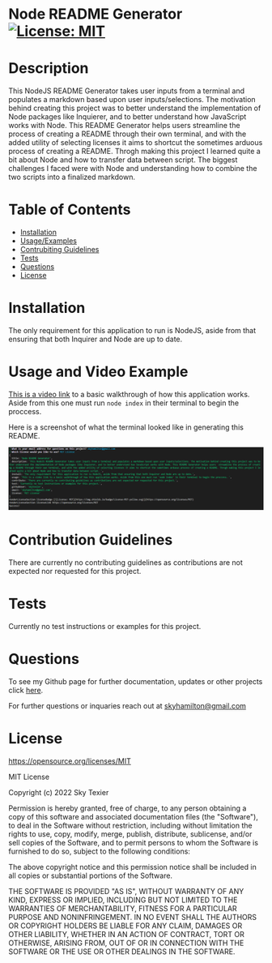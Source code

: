 # Node README Generator [![License: MIT](https://img.shields.io/badge/License-MIT-yellow.svg)](https://opensource.org/licenses/MIT)
          
# Description
  
This NodeJS README Generator takes user inputs from a terminal and populates a markdown based upon user inputs/selections. The motivation behind creating this project was to better understand the implementation of Node packages like Inquierer, and to better understand how JavaScript works with Node. This README Generator helps users streamline the process of creating a README through their own terminal, and with the added utility of selecting licenses it aims to shortcut the sometimes arduous process of creating a README. Throgh making this project I learned quite a bit about Node and how to transfer data between script. The biggest challenges I faced were with Node and understanding how to combine the two scripts into a finalized markdown. 
  
# Table of Contents
- [Installation](#installation)
- [Usage/Examples](#usage-and-video-example)
- [Contrubiting Guidelines](#contribution-guidelines)
- [Tests](#tests)
- [Questions](#questions)
- [License](#license)

# Installation
  
The only requirement for this application to run is NodeJS, aside from that ensuring that both Inquirer and Node are up to date.
  
# Usage and Video Example
  
[This is a video link](https://drive.google.com/file/d/1lR3U2a_Tx7InEp64oWyv1Cja1pxxRUW-/view?usp=sharing) to a basic walkthrough of how this application works. Aside from this one must run `node index` in their terminal to begin the proccess.

Here is a screenshot of what the terminal looked like in generating this README.

![alt text](./Assets/terminal.png)

  
# Contribution Guidelines
  
There are currently no contributing guidelines as contributions are not expected nor requested for this project.
  
# Tests
  
Currently no test instructions or examples for this project.

# Questions

To see my Github page for further documentation, updates or other projects click [here](https://github.com/skytexier).

For further questions or inquaries reach out at skyhamilton@gmail.com


# License

https://opensource.org/licenses/MIT

MIT License

Copyright (c) 2022 Sky Texier

Permission is hereby granted, free of charge, to any person obtaining a copy
of this software and associated documentation files (the "Software"), to deal
in the Software without restriction, including without limitation the rights
to use, copy, modify, merge, publish, distribute, sublicense, and/or sell
copies of the Software, and to permit persons to whom the Software is
furnished to do so, subject to the following conditions:

The above copyright notice and this permission notice shall be included in all
copies or substantial portions of the Software.

THE SOFTWARE IS PROVIDED "AS IS", WITHOUT WARRANTY OF ANY KIND, EXPRESS OR
IMPLIED, INCLUDING BUT NOT LIMITED TO THE WARRANTIES OF MERCHANTABILITY,
FITNESS FOR A PARTICULAR PURPOSE AND NONINFRINGEMENT. IN NO EVENT SHALL THE
AUTHORS OR COPYRIGHT HOLDERS BE LIABLE FOR ANY CLAIM, DAMAGES OR OTHER
LIABILITY, WHETHER IN AN ACTION OF CONTRACT, TORT OR OTHERWISE, ARISING FROM,
OUT OF OR IN CONNECTION WITH THE SOFTWARE OR THE USE OR OTHER DEALINGS IN THE
SOFTWARE.
 
